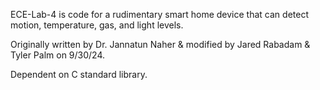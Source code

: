ECE-Lab-4 is code for a rudimentary smart home device that can detect motion, temperature, gas, and light levels.

Originally written by Dr. Jannatun Naher & modified by Jared Rabadam & Tyler Palm on 9/30/24.

Dependent on C standard library.
